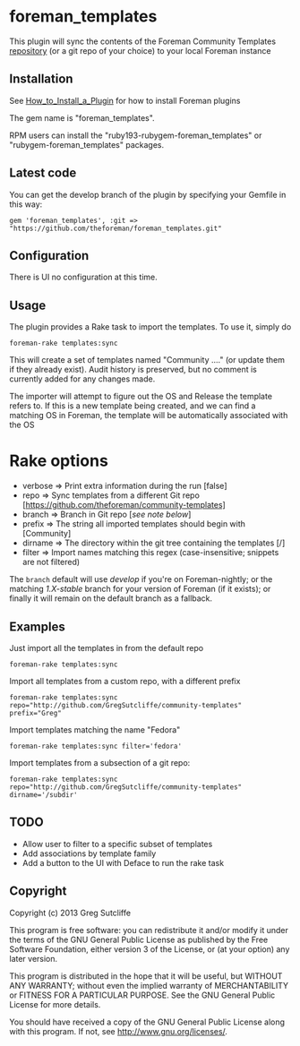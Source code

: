# foreman\_templates

This plugin will sync the contents of the Foreman Community Templates
[repository](https://github.com/theforeman/community-templates/) (or a git repo
of your choice) to your local Foreman instance

## Installation

See [How_to_Install_a_Plugin](http://projects.theforeman.org/projects/foreman/wiki/How_to_Install_a_Plugin)
for how to install Foreman plugins

The gem name is "foreman_templates".

RPM users can install the "ruby193-rubygem-foreman_templates" or "rubygem-foreman_templates" packages.

## Latest code

You can get the develop branch of the plugin by specifying your Gemfile in this way:

    gem 'foreman_templates', :git => "https://github.com/theforeman/foreman_templates.git"

## Configuration

There is UI no configuration at this time.

## Usage

The plugin provides a Rake task to import the templates. To use it, simply do

    foreman-rake templates:sync

This will create a set of templates named "Community ...." (or update them if they
already exist). Audit history is preserved, but no comment is currently added for
any changes made.

The importer will attempt to figure out the OS and Release the template refers to. If
this is a new template being created, and we can find a matching OS in Foreman, the
template will be automatically associated with the OS

# Rake options

* verbose => Print extra information during the run [false]
* repo    => Sync templates from a different Git repo [https://github.com/theforeman/community-templates]
* branch  => Branch in Git repo [_see note below_]
* prefix  => The string all imported templates should begin with [Community]
* dirname => The directory within the git tree containing the templates [/]
* filter  => Import names matching this regex (case-insensitive; snippets are not filtered)

The `branch` default will use *develop* if you're on Foreman-nightly; or the
matching *1.X-stable* branch for your version of Foreman (if it exists); or
finally it will remain on the default branch as a fallback.

## Examples

Just import all the templates in from the default repo

    foreman-rake templates:sync

Import all templates from a custom repo, with a different prefix

    foreman-rake templates:sync repo="http://github.com/GregSutcliffe/community-templates" prefix="Greg"

Import templates matching the name "Fedora"

    foreman-rake templates:sync filter='fedora'

Import templates from a subsection of a git repo:

    foreman-rake templates:sync repo="http://github.com/GregSutcliffe/community-templates" dirname='/subdir'

## TODO

* Allow user to filter to a specific subset of templates
* Add associations by template family
* Add a button to the UI with Deface to run the rake task

## Copyright

Copyright (c) 2013 Greg Sutcliffe

This program is free software: you can redistribute it and/or modify
it under the terms of the GNU General Public License as published by
the Free Software Foundation, either version 3 of the License, or
(at your option) any later version.

This program is distributed in the hope that it will be useful,
but WITHOUT ANY WARRANTY; without even the implied warranty of
MERCHANTABILITY or FITNESS FOR A PARTICULAR PURPOSE.  See the
GNU General Public License for more details.

You should have received a copy of the GNU General Public License
along with this program.  If not, see <http://www.gnu.org/licenses/>.
